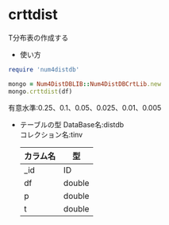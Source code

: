 crttdist
========
T分布表の作成する

* 使い方

```ruby
require 'num4distdb'

mongo = Num4DistDBLIB::Num4DistDBCrtLib.new
mongo.crttdist(df)
```
有意水準:0.25、0.1、0.05、0.025、0.01、0.005

* テーブルの型
  DataBase名:distdb  
  コレクション名:tinv  

  |カラム名|型    |
  |-------|------|
  |_id    |ID    |
  |df     |double|
  |p      |double|
  |t      |double|

